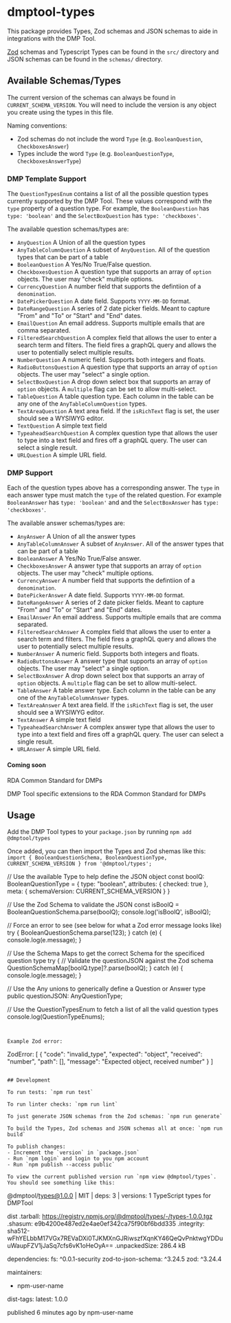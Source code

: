 # dmptool-types

This package provides Types, Zod schemas and JSON schemas to aide in integrations with the DMP Tool.

[Zod](https://www.npmjs.com/package/zod) schemas and Typescript Types can be found in the `src/` directory and JSON schemas can be found in the `schemas/` directory.

## Available Schemas/Types

The current version of the schemas can always be found in `CURRENT_SCHEMA_VERSION`. You will need to include the version is any object you create using the types in this file.

Naming conventions:
- Zod schemas do not include the word `Type` (e.g. `BooleanQuestion`, `CheckboxesAnswer`)
- Types include the word `Type` (e.g. `BooleanQuestionType`, `CheckboxesAnswerType`)

### DMP Template Support

The `QuestionTypesEnum` contains a list of all the possible question types currently supported by the DMP Tool. These values correspond with the `type` property of a question type. For example, the `BooleanQuestion` has `type: 'boolean'` and the `SelectBoxQuestion` has `type: 'checkboxes'`.

The available question schemas/types are:
- `AnyQuestion` A Union of all the question types
- `AnyTableColumnQuestion` A subset of `AnyQuestion`. All of the question types that can be part of a table
- `BooleanQuestion` A Yes/No True/False question.
- `CheckboxesQuestion` A question type that supports an array of `option` objects. The user may "check" multiple options.
- `CurrencyQuestion` A number field that supports the defintiion of a `denomination`. 
- `DatePickerQuestion` A date field. Supports `YYYY-MM-DD` format.
- `DateRangeQuestion` A series of 2 date picker fields. Meant to capture "From" and "To" or "Start" and "End" dates.
- `EmailQuestion` An email address. Supports multiple emails that are comma separated.
- `FilteredSearchQuestion` A complex field that allows the user to enter a search term and filters. The field fires a graphQL query and allows the user to potentially select multiple results.
- `NumberQuestion` A numeric field. Supports both integers and floats.
- `RadioButtonsQuestion` A question type that supports an array of `option` objects. The user may "select" a single option.
- `SelectBoxQuestion` A drop down select box that supports an array of `option` objects. A `multiple` flag can be set to allow multi-select.
- `TableQuestion` A table question type. Each column in the table can be any one of the `AnyTableColumnQuestion` types.
- `TextAreaQuestion` A text area field. If the `isRichText` flag is set, the user should see a WYSIWYG editor.
- `TextQuestion` A simple text field
- `TypeaheadSearchQuestion` A complex question type that allows the user to type into a text field and fires off a graphQL query. The user can select a single result.
- `URLQuestion` A simple URL field.

### DMP Support

Each of the question types above has a corresponding answer. The `type` in each answer type must match the `type` of the related question. For example `BooleanAnswer` has `type: 'boolean'` and and the `SelectBoxAnswer` has `type: 'checkboxes'`.

The available answer schemas/types are:
- `AnyAnswer` A Union of all the answer types
- `AnyTableColumnAnswer` A subset of `AnyAnswer`. All of the answer types that can be part of a table
- `BooleanAnswer` A Yes/No True/False answer.
- `CheckboxesAnswer` A answer type that supports an array of `option` objects. The user may "check" multiple options.
- `CurrencyAnswer` A number field that supports the defintiion of a `denomination`. 
- `DatePickerAnswer` A date field. Supports `YYYY-MM-DD` format.
- `DateRangeAnswer` A series of 2 date picker fields. Meant to capture "From" and "To" or "Start" and "End" dates.
- `EmailAnswer` An email address. Supports multiple emails that are comma separated.
- `FilteredSearchAnswer` A complex field that allows the user to enter a search term and filters. The field fires a graphQL query and allows the user to potentially select multiple results.
- `NumberAnswer` A numeric field. Supports both integers and floats.
- `RadioButtonsAnswer` A answer type that supports an array of `option` objects. The user may "select" a single option.
- `SelectBoxAnswer` A drop down select box that supports an array of `option` objects. A `multiple` flag can be set to allow multi-select.
- `TableAnswer` A table answer type. Each column in the table can be any one of the `AnyTableColumnAnswer` types.
- `TextAreaAnswer` A text area field. If the `isRichText` flag is set, the user should see a WYSIWYG editor.
- `TextAnswer` A simple text field
- `TypeaheadSearchAnswer` A complex answer type that allows the user to type into a text field and fires off a graphQL query. The user can select a single result.
- `URLAnswer` A simple URL field.

#### Coming soon

RDA Common Standard for DMPs

DMP Tool specific extensions to the RDA Common Standard for DMPs

## Usage

Add the DMP Tool types to your `package.json` by running `npm add @dmptool/types`

Once added, you can then import the Types and Zod shemas like this:
`import { BooleanQuestionSchema, BooleanQuestionType, CURRENT_SCHEMA_VERSION } from '@dmptool/types';`

// Use the available Type to help define the JSON object
const boolQ: BooleanQuestionType = {
  type: "boolean",
  attributes: {
    checked: true
  },
  meta: {
    schemaVersion: CURRENT_SCHEMA_VERSION
  }
}

// Use the Zod Schema to validate the JSON 
const isBoolQ = BooleanQuestionSchema.parse(boolQ);
console.log('isBoolQ', isBoolQ);

// Force an error to see (see below for what a Zod error message looks like)
try {
  BooleanQuestionSchema.parse(123);
} catch (e) {
  console.log(e.message);
}

// Use the Schema Maps to get the correct Schema for the specificed question type
try {
  // Validate the questionJSON against the Zod schema
  QuestionSchemaMap[boolQ.type]?.parse(boolQ);
} catch (e) {
  console.log(e.message);
}

// Use the Any unions to generically define a Question or Answer type
public questionJSON: AnyQuestionType;

// Use the QuestionTypesEnum to fetch a list of all the valid question types
console.log(QuestionTypeEnums);
```


Example Zod error:
```
ZodError: [
  {
    "code": "invalid_type",
    "expected": "object",
    "received": "number",
    "path": [],
    "message": "Expected object, received number"
  }
]
```

## Development

To run tests: `npm run test`

To run linter checks: `npm run lint`

To just generate JSON schemas from the Zod schemas: `npm run generate`

To build the Types, Zod schemas and JSON schemas all at once: `npm run build`

To publish changes:
- Increment the `version` in `package.json`
- Run `npm login` and login to you npm account
- Run `npm publish --access public`

To view the current published version run `npm view @dmptool/types`. You should see something like this:
```
@dmptool/types@1.0.0 | MIT | deps: 3 | versions: 1
TypeScript types for DMPTool

dist
.tarball: https://registry.npmjs.org/@dmptool/types/-/types-1.0.0.tgz
.shasum: e9b4200e487ed2e4ae0ef342ca75f90bf6bdd335
.integrity: sha512-wFhYELbbM17VGx7REVaDXi0TJKMXnGJRiwszfXqnKY46QeQvPnktwgYDDuuWaupFZV1jJaSq7cfs6vK1oHeOyA==
.unpackedSize: 286.4 kB

dependencies:
fs: ^0.0.1-security         zod-to-json-schema: ^3.24.5 zod: ^3.24.4                

maintainers:
- npm-user-name <email-address>

dist-tags:
latest: 1.0.0 

published 6 minutes ago by npm-user-name <email-address>
```
